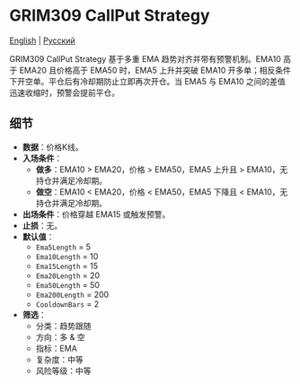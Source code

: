 # GRIM309 CallPut Strategy
[English](README.md) | [Русский](README_ru.md)

GRIM309 CallPut Strategy 基于多重 EMA 趋势对齐并带有预警机制。EMA10 高于 EMA20 且价格高于 EMA50 时，EMA5 上升并突破 EMA10 开多单；相反条件下开空单。平仓后有冷却期防止立即再次开仓。当 EMA5 与 EMA10 之间的差值迅速收缩时，预警会提前平仓。

## 细节
- **数据**：价格K线。
- **入场条件**：
  - **做多**：EMA10 > EMA20，价格 > EMA50，EMA5 上升且 > EMA10，无持仓并满足冷却期。
  - **做空**：EMA10 < EMA20，价格 < EMA50，EMA5 下降且 < EMA10，无持仓并满足冷却期。
- **出场条件**：价格穿越 EMA15 或触发预警。
- **止损**：无。
- **默认值**：
  - `Ema5Length` = 5
  - `Ema10Length` = 10
  - `Ema15Length` = 15
  - `Ema20Length` = 20
  - `Ema50Length` = 50
  - `Ema200Length` = 200
  - `CooldownBars` = 2
- **筛选**：
  - 分类：趋势跟随
  - 方向：多 & 空
  - 指标：EMA
  - 复杂度：中等
  - 风险等级：中等
